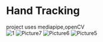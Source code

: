 # Hand Tracking
project uses mediapipe,openCV   
![1](https://github.com/kumarrishav4/Hand_Tracking/assets/94125350/b448e6fb-5521-4dcb-bf6f-6de20ec3568e)
![Picture7](https://github.com/kumarrishav4/Hand_Tracking/assets/94125350/0de7d1f5-7d93-4718-8aa2-86afb9ac3675)
![Picture6](https://github.com/kumarrishav4/Hand_Tracking/assets/94125350/1710aefa-8f5f-48b0-8cd9-29a7875ba4f2)
![Picture5](https://github.com/kumarrishav4/Hand_Tracking/assets/94125350/93b96de4-e682-4247-a635-ed64c923cd1c)
